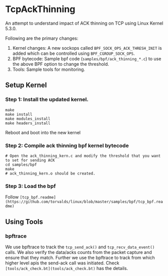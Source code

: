 # TcpAckThinning

An attempt to understand impact of ACK thinning on TCP using Linux Kernel 5.3.0.

Following are the primary changes:
1. Kernel changes: A new sockops called `BPF_SOCK_OPS_ACK_THRESH_INIT` is added which can be controlled using `BPF_CGROUP_SOCK_OPS`.
2. BPF bytecode: Sample bpf code (`samples/bpf/ack_thinning_*.c`) to use the above BPF option to change the threshold.
3. Tools: Sample tools for monitoring.


## Setup Kernel

### Step 1: Install the updated kernel.

```
make
make install
make modules_install
make headers_install
```
Reboot and boot into the new kernel

### Step 2: Compile ack thinning bpf kernel bytecode
```
# Open the ack_thinning_kern.c and modify the threshold that you want to set for sending ACK
cd samples/bpf
make
# ack_thinning_kern.o should be created.
```

### Step 3: Load the bpf

Follow `[tcp_bpf.readme](https://github.com/torvalds/linux/blob/master/samples/bpf/tcp_bpf.readme)`

## Using Tools

### bpftrace
We use bpftrace to track the `tcp_send_ack()` and `tcp_recv_data_event()`
calls. We also verify the data/acks counts from the packet capture and ensure
that they match. Further we use the bpftrace to track from which higher level
apis the send-ack call was initiated. Check
`[tools/ack_check.bt](tools/ack_check.bt)` has the details.
